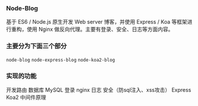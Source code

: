 ### Node-Blog

基于 ES6 / Node.js 原生开发 Web server 博客，并使用 Express / Koa 等框架进行重构，使用 Nginx 做反向代理。主要有登录、安全、日志等方面内容。

### 主要分为下面三个部分

`node-blog`
`node-express-blog`
`node-koa2-blog`

### 实现的功能
开发路由
数据库 MySQL
登录
nginx
日志
安全（防sql注入、xss攻击）
Express
Koa2
中间件原理